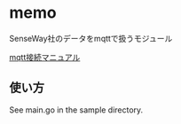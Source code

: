 # memo

SenseWay社のデータをmqttで扱うモジュール

[mqtt接続マニュアル](https://www.senseway.net/service/network-service/network-manual/lorawan-mqtt-connection-manual/)

## 使い方

See main.go in the sample directory.

